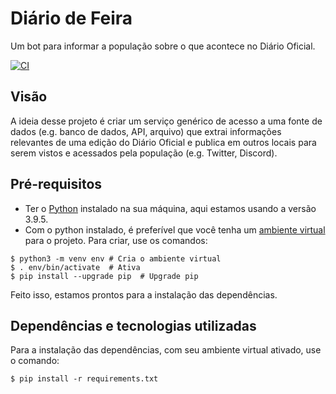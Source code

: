 # Diário de Feira

Um bot para informar a população sobre o que
acontece no Diário Oficial.

[![CI](https://github.com/DadosAbertosDeFeira/diario-de-feira/actions/workflows/cicd.yml/badge.svg)](https://github.com/DadosAbertosDeFeira/diario-de-feira/actions/workflows/cicd.yml)

## Visão

A ideia desse projeto é criar um serviço genérico
de acesso a uma fonte de dados (e.g. banco de dados,
API, arquivo) que extrai informações relevantes de
uma edição do Diário Oficial e publica em outros locais
para serem vistos e acessados pela população (e.g. Twitter,
Discord).

## Pré-requisitos
- Ter o [Python](https://www.python.org/downloads/) instalado na sua máquina, aqui estamos usando a versão 3.9.5.
- Com o python instalado, é preferível que você tenha um [ambiente virtual](https://docs.python.org/pt-br/3/tutorial/venv.html) para o projeto. Para criar, use os comandos:

```
$ python3 -m venv env # Cria o ambiente virtual
$ . env/bin/activate  # Ativa
$ pip install --upgrade pip  # Upgrade pip 
```

Feito isso, estamos prontos para a instalação das dependências.


## Dependências e tecnologias utilizadas
Para a instalação das dependências, com seu ambiente virtual ativado, use o comando:
```
$ pip install -r requirements.txt
```
